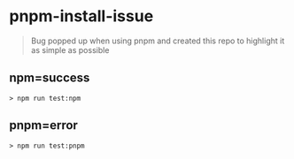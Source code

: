 # pnpm-install-issue

> Bug popped up when using pnpm and created this repo to highlight it as simple as possible

## npm=success

```
> npm run test:npm
```

## pnpm=error

```
> npm run test:pnpm
```
